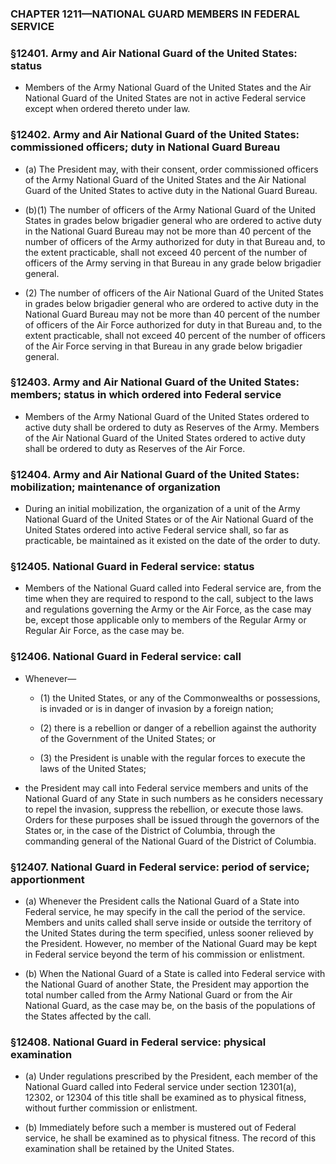 ### **CHAPTER 1211—NATIONAL GUARD MEMBERS IN FEDERAL SERVICE**

### §12401. Army and Air National Guard of the United States: status
* Members of the Army National Guard of the United States and the Air National Guard of the United States are not in active Federal service except when ordered thereto under law.

### §12402. Army and Air National Guard of the United States: commissioned officers; duty in National Guard Bureau
* (a) The President may, with their consent, order commissioned officers of the Army National Guard of the United States and the Air National Guard of the United States to active duty in the National Guard Bureau.

* (b)(1) The number of officers of the Army National Guard of the United States in grades below brigadier general who are ordered to active duty in the National Guard Bureau may not be more than 40 percent of the number of officers of the Army authorized for duty in that Bureau and, to the extent practicable, shall not exceed 40 percent of the number of officers of the Army serving in that Bureau in any grade below brigadier general.

* (2) The number of officers of the Air National Guard of the United States in grades below brigadier general who are ordered to active duty in the National Guard Bureau may not be more than 40 percent of the number of officers of the Air Force authorized for duty in that Bureau and, to the extent practicable, shall not exceed 40 percent of the number of officers of the Air Force serving in that Bureau in any grade below brigadier general.

### §12403. Army and Air National Guard of the United States: members; status in which ordered into Federal service
* Members of the Army National Guard of the United States ordered to active duty shall be ordered to duty as Reserves of the Army. Members of the Air National Guard of the United States ordered to active duty shall be ordered to duty as Reserves of the Air Force.

### §12404. Army and Air National Guard of the United States: mobilization; maintenance of organization
* During an initial mobilization, the organization of a unit of the Army National Guard of the United States or of the Air National Guard of the United States ordered into active Federal service shall, so far as practicable, be maintained as it existed on the date of the order to duty.

### §12405. National Guard in Federal service: status
* Members of the National Guard called into Federal service are, from the time when they are required to respond to the call, subject to the laws and regulations governing the Army or the Air Force, as the case may be, except those applicable only to members of the Regular Army or Regular Air Force, as the case may be.

### §12406. National Guard in Federal service: call
* Whenever—

  * (1) the United States, or any of the Commonwealths or possessions, is invaded or is in danger of invasion by a foreign nation;

  * (2) there is a rebellion or danger of a rebellion against the authority of the Government of the United States; or

  * (3) the President is unable with the regular forces to execute the laws of the United States;


* the President may call into Federal service members and units of the National Guard of any State in such numbers as he considers necessary to repel the invasion, suppress the rebellion, or execute those laws. Orders for these purposes shall be issued through the governors of the States or, in the case of the District of Columbia, through the commanding general of the National Guard of the District of Columbia.

### §12407. National Guard in Federal service: period of service; apportionment
* (a) Whenever the President calls the National Guard of a State into Federal service, he may specify in the call the period of the service. Members and units called shall serve inside or outside the territory of the United States during the term specified, unless sooner relieved by the President. However, no member of the National Guard may be kept in Federal service beyond the term of his commission or enlistment.

* (b) When the National Guard of a State is called into Federal service with the National Guard of another State, the President may apportion the total number called from the Army National Guard or from the Air National Guard, as the case may be, on the basis of the populations of the States affected by the call.

### §12408. National Guard in Federal service: physical examination
* (a) Under regulations prescribed by the President, each member of the National Guard called into Federal service under section 12301(a), 12302, or 12304 of this title shall be examined as to physical fitness, without further commission or enlistment.

* (b) Immediately before such a member is mustered out of Federal service, he shall be examined as to physical fitness. The record of this examination shall be retained by the United States.